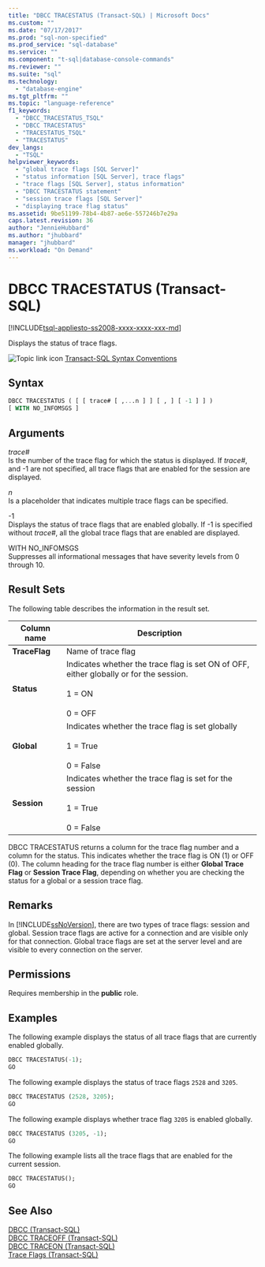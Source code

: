 ```yaml
---
title: "DBCC TRACESTATUS (Transact-SQL) | Microsoft Docs"
ms.custom: ""
ms.date: "07/17/2017"
ms.prod: "sql-non-specified"
ms.prod_service: "sql-database"
ms.service: ""
ms.component: "t-sql|database-console-commands"
ms.reviewer: ""
ms.suite: "sql"
ms.technology: 
  - "database-engine"
ms.tgt_pltfrm: ""
ms.topic: "language-reference"
f1_keywords: 
  - "DBCC_TRACESTATUS_TSQL"
  - "DBCC TRACESTATUS"
  - "TRACESTATUS_TSQL"
  - "TRACESTATUS"
dev_langs: 
  - "TSQL"
helpviewer_keywords: 
  - "global trace flags [SQL Server]"
  - "status information [SQL Server], trace flags"
  - "trace flags [SQL Server], status information"
  - "DBCC TRACESTATUS statement"
  - "session trace flags [SQL Server]"
  - "displaying trace flag status"
ms.assetid: 9be51199-78b4-4b87-ae6e-557246b7e29a
caps.latest.revision: 36
author: "JennieHubbard"
ms.author: "jhubbard"
manager: "jhubbard"
ms.workload: "On Demand"
---
```

# DBCC TRACESTATUS (Transact-SQL)
[!INCLUDE[tsql-appliesto-ss2008-xxxx-xxxx-xxx-md](../../includes/tsql-appliesto-ss2008-xxxx-xxxx-xxx-md.md)]

Displays the status of trace flags.
  
![Topic link icon](../../database-engine/configure-windows/media/topic-link.gif "Topic link icon") [Transact-SQL Syntax Conventions](../../t-sql/language-elements/transact-sql-syntax-conventions-transact-sql.md)
  
## Syntax  
  
```sql
DBCC TRACESTATUS ( [ [ trace# [ ,...n ] ] [ , ] [ -1 ] ] )   
[ WITH NO_INFOMSGS ]  
```  
  
## Arguments  
*trace#*  
Is the number of the trace flag for which the status is displayed. If *trace#*, and -1 are not specified, all trace flags that are enabled for the session are displayed.
  
*n*  
Is a placeholder that indicates multiple trace flags can be specified.
  
-1  
Displays the status of trace flags that are enabled globally. If -1 is specified without *trace#*, all the global trace flags that are enabled are displayed.
  
WITH NO_INFOMSGS  
Suppresses all informational messages that have severity levels from 0 through 10.
  
## Result Sets  
The following table describes the information in the result set.
  
|Column name|Description|  
|---|---|
|**TraceFlag**|Name of trace flag|  
|**Status**|Indicates whether the trace flag is set ON of OFF, either globally or for the session.<br /><br /> 1 = ON<br /><br /> 0 = OFF|  
|**Global**|Indicates whether the trace flag is set globally<br /><br /> 1 = True<br /><br /> 0 = False|  
|**Session**|Indicates whether the trace flag is set for the session<br /><br /> 1 = True<br /><br /> 0 = False|  
  
DBCC TRACESTATUS returns a column for the trace flag number and a column for the status. This indicates whether the trace flag is ON (1) or OFF (0). The column heading for the trace flag number is either **Global Trace Flag** or **Session Trace Flag**, depending on whether you are checking the status for a global or a session trace flag.
  
## Remarks  
In [!INCLUDE[ssNoVersion](../../includes/ssnoversion-md.md)], there are two types of trace flags: session and global. Session trace flags are active for a connection and are visible only for that connection. Global trace flags are set at the server level and are visible to every connection on the server.
  
## Permissions  
Requires membership in the **public** role.
  
## Examples  
The following example displays the status of all trace flags that are currently enabled globally.
  
```sql  
DBCC TRACESTATUS(-1);  
GO  
```  
  
The following example displays the status of trace flags `2528` and `3205`.
  
```sql  
DBCC TRACESTATUS (2528, 3205);  
GO  
```  
  
The following example displays whether trace flag `3205` is enabled globally.
  
```sql  
DBCC TRACESTATUS (3205, -1);  
GO  
```  
  
The following example lists all the trace flags that are enabled for the current session.
  
```sql  
DBCC TRACESTATUS();  
GO  
```  
  
## See Also  
[DBCC &#40;Transact-SQL&#41;](../../t-sql/database-console-commands/dbcc-transact-sql.md)  
[DBCC TRACEOFF &#40;Transact-SQL&#41;](../../t-sql/database-console-commands/dbcc-traceoff-transact-sql.md)  
[DBCC TRACEON &#40;Transact-SQL&#41;](../../t-sql/database-console-commands/dbcc-traceon-transact-sql.md)  
[Trace Flags &#40;Transact-SQL&#41;](../../t-sql/database-console-commands/dbcc-traceon-trace-flags-transact-sql.md)
  
  
